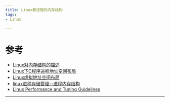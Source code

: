 ```yaml
---
title: Linux和进程的内存结构
tags:
- Linux

---
```


# 参考
- [Linux对内存结构的描述][1]
- [Linux下C程序进程地址空间布局][2]
- [Linux虚拟地址空间布局][3]
- [linux进程存储管理--进程内存结构][4]
- [Linux Performance and Tuning Guidelines][5]

---


[1]:http://blog.chinaunix.net/uid-14811365-id-3781615.html
[2]:http://blog.csdn.net/weiyuefei/article/details/52120829
[3]:http://www.cnblogs.com/clover-toeic/p/3754433.html
[4]:http://blog.csdn.net/xiaobing_blog/article/details/9081223
[5]:https://lenovopress.com/redp4285


